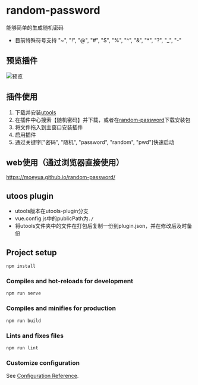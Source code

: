 # random-password
能够简单的生成随机密码
- 目前特殊符号支持 "~", "!", "@", "#", "$", "%", "^", "&", "*", "?", "_", "-"

## 预览插件
![预览](https://i.loli.net/2021/07/19/Kb2WuFRr8LwnGaH.png)


## 插件使用
1. 下载并安装[utools](https://u.tools/)
2. 在插件中心搜索【随机密码】并下载，或者在[random-password](https://github.com/Moeyua/random-password/releases)下载安装包
3. 将文件拖入到主窗口安装插件
4. 启用插件
5. 通过关键字["密码", "随机", "password", "random", "pwd"]快速启动

## web使用（通过浏览器直接使用）
https://moeyua.github.io/random-password/



## utoos plugin
- utools版本在utools-plugin分支
- vue.config.js中的publicPath为`./`
- 将utools文件夹中的文件在打包后复制一份到plugin.json，并在修改后及时备份

## Project setup
```
npm install
```

### Compiles and hot-reloads for development
```
npm run serve
```

### Compiles and minifies for production
```
npm run build
```

### Lints and fixes files
```
npm run lint
```

### Customize configuration
See [Configuration Reference](https://cli.vuejs.org/config/).
